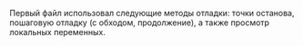 Первый файл использовал следующие методы отладки: точки останова, пошаговую отладку (с обходом, продолжение), а также просмотр локальных переменных.

